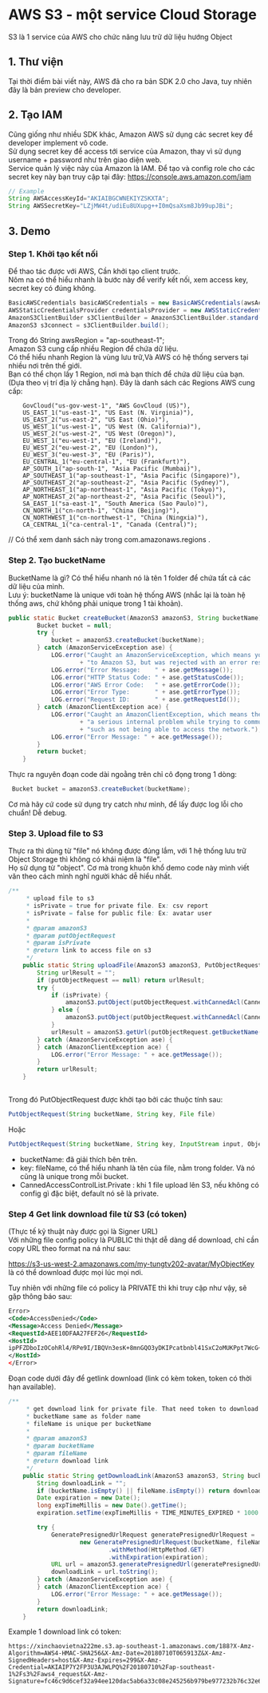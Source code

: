 # AWS S3 - một service Cloud Storage

S3 là 1 service của AWS cho chức năng lưu trữ dữ liệu hướng Object

## 1. Thư viện
Tại thời điểm bài viết này, AWS đã cho ra bản SDK 2.0 cho Java, tuy nhiên đây là bản preview cho developer.

## 2. Tạo IAM
Cũng giống như nhiều SDK khác, Amazon AWS sử dụng các secret key để developer implement vô code.    
Sử dụng secret key để access tới service của Amazon, thay vì sử dụng username + password như trên giao diện web.    
Service quản lý việc này của Amazon là IAM. 
Để tạo và config role cho các secret key này bạn truy cập tại đây: https://console.aws.amazon.com/iam

```java
// Example
String AWSAccessKeyId="AKIAIBGCWNEKIYZSKXTA";
String AWSSecretKey="LZjMW4t/udiEu8UXupg++I0mQsaXsm8Jb99upJBi";
```
## 3. Demo
### Step 1. Khởi tạo kết nối
Để thao tác được với AWS, Cần khởi tạo client trước.    
Nôm na có thể hiểu nhanh là bước này để verify kết nối, xem access key, secret key có đúng không.   
```java
BasicAWSCredentials basicAWSCredentials = new BasicAWSCredentials(awsAccessKey, awsSecretKey);
AWSStaticCredentialsProvider credentialsProvider = new AWSStaticCredentialsProvider(basicAWSCredentials);
AmazonS3ClientBuilder s3ClientBuilder = AmazonS3ClientBuilder.standard().withRegion(awsRegion).withCredentials(credentialsProvider);
AmazonS3 s3connect = s3ClientBuilder.build();
```
Trong đó String awsRegion = "ap-southeast-1";   
Amazon S3 cung cấp nhiều Region để chứa dữ liệu.    
Có thể hiểu nhanh Region là vùng lưu trữ,Và AWS có hệ thống servers tại nhiều nơi trên thế giới.    
Bạn có thể chọn lấy 1 Region, nơi mà bạn thích để chứa dữ liệu của bạn. (Dựa theo vị trí địa lý chẳng hạn). 
Đây là danh sách các Regions AWS cung cấp:
```
    GovCloud("us-gov-west-1", "AWS GovCloud (US)"),
    US_EAST_1("us-east-1", "US East (N. Virginia)"),
    US_EAST_2("us-east-2", "US East (Ohio)"),
    US_WEST_1("us-west-1", "US West (N. California)"),
    US_WEST_2("us-west-2", "US West (Oregon)"),
    EU_WEST_1("eu-west-1", "EU (Ireland)"),
    EU_WEST_2("eu-west-2", "EU (London)"),
    EU_WEST_3("eu-west-3", "EU (Paris)"),
    EU_CENTRAL_1("eu-central-1", "EU (Frankfurt)"),
    AP_SOUTH_1("ap-south-1", "Asia Pacific (Mumbai)"),
    AP_SOUTHEAST_1("ap-southeast-1", "Asia Pacific (Singapore)"),
    AP_SOUTHEAST_2("ap-southeast-2", "Asia Pacific (Sydney)"),
    AP_NORTHEAST_1("ap-northeast-1", "Asia Pacific (Tokyo)"),
    AP_NORTHEAST_2("ap-northeast-2", "Asia Pacific (Seoul)"),
    SA_EAST_1("sa-east-1", "South America (Sao Paulo)"),
    CN_NORTH_1("cn-north-1", "China (Beijing)"),
    CN_NORTHWEST_1("cn-northwest-1", "China (Ningxia)"),
    CA_CENTRAL_1("ca-central-1", "Canada (Central)");
```
// Có thể xem danh sách này trong com.amazonaws.regions .

### Step 2. Tạo bucketName
BucketName là gì? Có thể hiểu nhanh nó là tên 1 folder để chứa tất cả các dữ liệu của mình.     
Lưu ý: bucketName là unique với toàn hệ thống AWS (nhắc lại là toàn hệ thống aws, chứ không phải unique trong 1 tài khoản). 
```java
public static Bucket createBucket(AmazonS3 amazonS3, String bucketName) {
        Bucket bucket = null;
        try {
            bucket = amazonS3.createBucket(bucketName);
        } catch (AmazonServiceException ase) {
            LOG.error("Caught an AmazonServiceException, which means your request made it "
                    + "to Amazon S3, but was rejected with an error response for some reason.");
            LOG.error("Error Message:    " + ase.getMessage());
            LOG.error("HTTP Status Code: " + ase.getStatusCode());
            LOG.error("AWS Error Code:   " + ase.getErrorCode());
            LOG.error("Error Type:       " + ase.getErrorType());
            LOG.error("Request ID:       " + ase.getRequestId());
        } catch (AmazonClientException ace) {
            LOG.error("Caught an AmazonClientException, which means the client encountered "
                    + "a serious internal problem while trying to communicate with S3, "
                    + "such as not being able to access the network.");
            LOG.error("Error Message: " + ace.getMessage());
        }
        return bucket;
    }
```
Thực ra nguyên đoạn code dài ngoằng trên chỉ cô đọng trong 1 dòng:
```java
 Bucket bucket = amazonS3.createBucket(bucketName);
```
Cơ mà hãy cứ code sử dụng try catch như mình, để lấy được log lỗi cho chuẩn! Dễ debug.
### Step 3. Upload file to S3
Thực ra thì dùng từ "file" nó không được đúng lắm, với 1 hệ thống lưu trữ Object Storage thì không có khái niệm là "file".      
Họ sử dụng từ "object". Cơ mà trong khuôn khổ demo code này mình viết văn theo cách mình nghĩ người khác dễ hiểu nhất.      
```java
/**
     * upload file to s3
     * isPrivate = true for private file. Ex: csv report
     * isPrivate = false for public file: Ex: avatar user
     *
     * @param amazonS3
     * @param putObjectRequest
     * @param isPrivate
     * @return link to access file on s3
     */
    public static String uploadFile(AmazonS3 amazonS3, PutObjectRequest putObjectRequest, Boolean isPrivate) {
        String urlResult = "";
        if (putObjectRequest == null) return urlResult;
        try {
            if (isPrivate) {
                amazonS3.putObject(putObjectRequest.withCannedAcl(CannedAccessControlList.Private));
            } else {
                amazonS3.putObject(putObjectRequest.withCannedAcl(CannedAccessControlList.PublicRead));
            }
            urlResult = amazonS3.getUrl(putObjectRequest.getBucketName(), putObjectRequest.getKey()).toString();
        } catch (AmazonServiceException ase) {
        } catch (AmazonClientException ace) {
            LOG.error("Error Message: " + ace.getMessage());
        }
        return urlResult;
    }
    
```
Trong đó PutObjectRequest được khởi tạo bởi các thuộc tính sau:
```java
PutObjectRequest(String bucketName, String key, File file)
```

Hoặc
```java
PutObjectRequest(String bucketName, String key, InputStream input, ObjectMetadata metadata)
```
- bucketName: đã giải thích bên trên.   
- key: fileName, có thể hiểu nhanh là tên của file, nằm trong folder. Và nó cũng là unique trong mỗi bucket.    
- CannedAccessControlList.Private : khi 1 file upload lên S3, nếu không có config gì đặc biệt, default nó sẽ là private.    

### Step 4 Get link download file từ S3 (có token)
(Thực tế kỹ thuật này được gọi là Signer URL)   
Với những file config policy là PUBLIC thì thật dễ dàng dể download, chỉ cần copy URL theo format na ná như sau:

https://s3-us-west-2.amazonaws.com/my-tungtv202-avatar/MyObjectKey  
là có thể download được mọi lúc mọi nơi.

Tuy nhiên với những file có policy là PRIVATE thì khi truy cập như vậy, sẽ gặp thông báo sau:
```xml
Error>
<Code>AccessDenied</Code>
<Message>Access Denied</Message>
<RequestId>AEE10DFAA27FEF26</RequestId>
<HostId>
ipPFZDboIzOCohRl4/RPe9I/IBQVn3esK+8mnGQO3yDKIPcatbnbl41SxC2oMUKPpt7WcG+toqk=
</HostId>
</Error>
```
Đoạn code dưới đây để getlink download (link có kèm token, token có thời hạn available).  

```java
/**
     * get download link for private file. That need token to download
     * bucketName same as folder name
     * fileName is unique per bucketName
     *
     * @param amazonS3
     * @param bucketName
     * @param fileName
     * @return download link
     */
    public static String getDownloadLink(AmazonS3 amazonS3, String bucketName, String fileName) {
        String downloadLink = "";
        if (bucketName.isEmpty() || fileName.isEmpty()) return downloadLink;
        Date expiration = new Date();
        long expTimeMillis = new Date().getTime();
        expiration.setTime(expTimeMillis + TIME_MINUTES_EXPIRED * 1000 * 60);

        try {
            GeneratePresignedUrlRequest generatePresignedUrlRequest =
                    new GeneratePresignedUrlRequest(bucketName, fileName)
                            .withMethod(HttpMethod.GET)
                            .withExpiration(expiration);
            URL url = amazonS3.generatePresignedUrl(generatePresignedUrlRequest);
            downloadLink = url.toString();
        } catch (AmazonServiceException ase) {
        } catch (AmazonClientException ace) {
            LOG.error("Error Message: " + ace.getMessage());
        }
        return downloadLink;
    }
```
Example 1 download link có token:
```
https://xinchaovietna222me.s3.ap-southeast-1.amazonaws.com/188?X-Amz-Algorithm=AWS4-HMAC-SHA256&X-Amz-Date=20180710T065913Z&X-Amz-SignedHeaders=host&X-Amz-Expires=299&X-Amz-Credential=AKIAIP7Y2FP3U3AJWLPQ%2F20180710%2Fap-southeast-1%2Fs3%2Faws4_request&X-Amz-Signature=fc46c9d6cef32a94ee120dac5ab6a33c08e245256b979be977232b76c32e6926
```